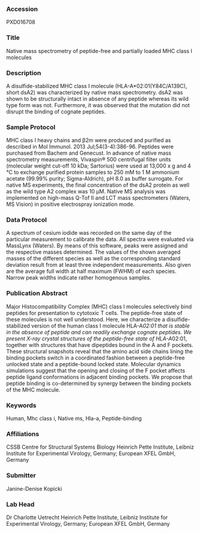 ### Accession
PXD016708

### Title
Native mass spectrometry of peptide-free and partially loaded MHC class I molecules

### Description
A disulfide-stabilized MHC class I molecule (HLA-A*02:01(Y84C/A139C), short dsA2) was characterized by native mass spectrometry. dsA2 was shown to be structurally intact in absence of any peptide whereas its wild type form was not. Furthermore, it was observed that the mutation did not disrupt the binding of cognate peptides.

### Sample Protocol
MHC class I heavy chains and β2m were produced and purified as described in Mol Immunol. 2013 Jul;54(3-4):386-96. Peptides were purchased from Bachem and Genecust.  In advance of native mass spectrometry measurements, Vivaspin® 500 centrifugal filter units (molecular weight cut-off 10 kDa; Sartorius) were used at 13,000 x g and 4 °C to exchange purified protein samples to 250 mM to 1 M ammonium acetate (99.99% purity; Sigma-Aldrich), pH 8.0 as buffer surrogate. For native MS experiments, the final concentration of the dsA2 protein as well as the wild type A2 complex was 10 μM. Native MS analysis was implemented on high-mass Q-Tof II and LCT mass spectrometers (Waters, MS Vision) in positive electrospray ionization mode.

### Data Protocol
A spectrum of cesium iodide was recorded on the same day of the particular measurement to calibrate the data. All spectra were evaluated via MassLynx (Waters). By means of this software, peaks were assigned and the respective masses determined. The values of the shown averaged masses of the different species as well as the corresponding standard deviation result from at least three independent measurements. Also given are the average full width at half maximum (FWHM) of each species. Narrow peak widths indicate rather homogenous samples.

### Publication Abstract
Major Histocompatibility Complex (MHC) class I molecules selectively bind peptides for presentation to cytotoxic T cells. The peptide-free state of these molecules is not well understood. Here, we characterize a disulfide-stabilized version of the human class I molecule HLA-A*02:01 that is stable in the absence of peptide and can readily exchange cognate peptides. We present X-ray crystal structures of the peptide-free state of HLA-A*02:01, together with structures that have dipeptides bound in the A and F pockets. These structural snapshots reveal that the amino acid side chains lining the binding pockets switch in a coordinated fashion between a peptide-free unlocked state and a peptide-bound locked state. Molecular dynamics simulations suggest that the opening and closing of the F pocket affects peptide ligand conformations in adjacent binding pockets. We propose that peptide binding is co-determined by synergy between the binding pockets of the MHC molecule.

### Keywords
Human, Mhc class i, Native ms, Hla-a, Peptide-binding

### Affiliations
CSSB Centre for Structural Systems Biology
Heinrich Pette Institute, Leibniz Institute for Experimental Virology, Germany; European XFEL GmbH, Germany

### Submitter
Janine-Denise Kopicki

### Lab Head
Dr Charlotte Uetrecht
Heinrich Pette Institute, Leibniz Institute for Experimental Virology, Germany; European XFEL GmbH, Germany


